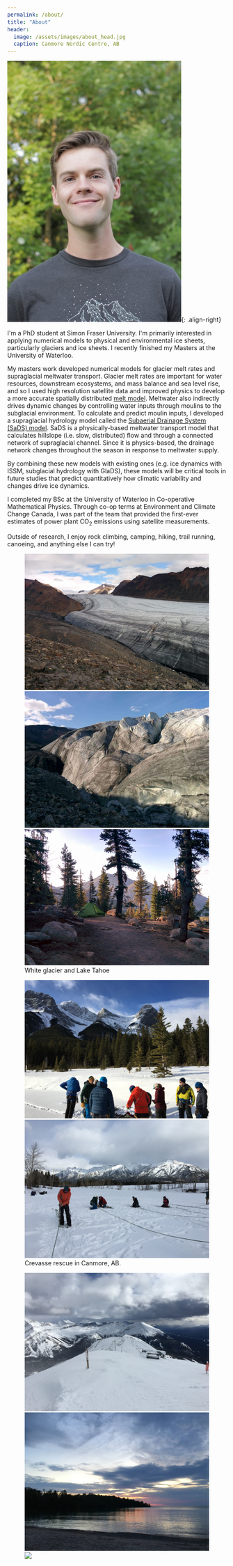 ```yaml
---
permalink: /about/
title: "About"
header:
  image: /assets/images/about_head.jpg
  caption: Canmore Nordic Centre, AB
---
```


![image-right](/assets/images/headshot_400px.jpg){: .align-right}

I'm a PhD student at Simon Fraser University. I'm primarily interested in applying numerical models to physical and environmental ice sheets, particularly glaciers and ice sheets. I recently finished my Masters at the University of Waterloo.

My masters work developed numerical models for glacier melt rates and supraglacial meltwater transport. Glacier melt rates are important for water resources, downstream ecosystems, and mass balance and sea level rise, and so I used high resolution satellite data and improved physics to develop a more accurate spatially distributed [melt model](/projects/seb/). Meltwater also indirectly drives dynamic changes by controlling water inputs through moulins to the subglacial environment. To calculate and predict moulin inputs, I developed a supraglacial hydrology model called the [Subaerial Drainage System (SaDS) model](/projects/sads/). SaDS is a physically-based meltwater transport model that calculates hillslope (i.e. slow, distributed) flow and through a connected network of supraglacial channel. Since it is physics-based, the drainage network changes throughout the season in response to meltwater supply.

By combining these new models with existing ones (e.g. ice dynamics with ISSM, subglacial hydrology with GlaDS), these models will be critical tools in future studies that predict quantitatively how climatic variability and changes drive ice dynamics.

I completed my BSc at the University of Waterloo in Co-operative Mathematical Physics. Through co-op terms at Environment and Climate Change Canada, I was part of the team that provided the first-ever estimates of power plant CO<sub>2</sub> emissions using satellite measurements.

Outside of research, I enjoy rock climbing, camping, hiking, trail running, canoeing, and anything else I can try!

<figure class="third">
	<a href="" rel="some text"><img src="/assets/images/gallery_01.jpg" alt="" /></a>
        <img src="/assets/images/gallery_02.jpg">
        <img src="/assets/images/gallery_03.jpg">
	<figcaption>White glacier and Lake Tahoe</figcaption>
</figure>

<figure class="half">
	<img src="/assets/images/gallery_04.jpg">
    <img src="/assets/images/gallery_05.jpg">
	<figcaption>Crevasse rescue in Canmore, AB.</figcaption>
</figure>

<figure class="third">
	<img src="/assets/images/gallery_06.jpg">
    <img src="/assets/images/gallery_07.jpg">
    <img src="/assets/images/gallery_08.jpg">
</figure>
